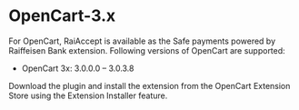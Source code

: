# OpenCart-3.x

For OpenCart, RaiAccept is available as the Safe payments powered by Raiffeisen Bank extension. Following versions of OpenCart are supported:

* OpenCart 3x: 3.0.0.0 – 3.0.3.8

Download the plugin and install the extension from the OpenCart Extension Store using the Extension Installer feature.
